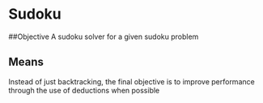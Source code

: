 # Sudoku
##Objective
A sudoku solver for a given sudoku problem

## Means
Instead of just backtracking, the final objective is to improve performance through the use of deductions when possible

